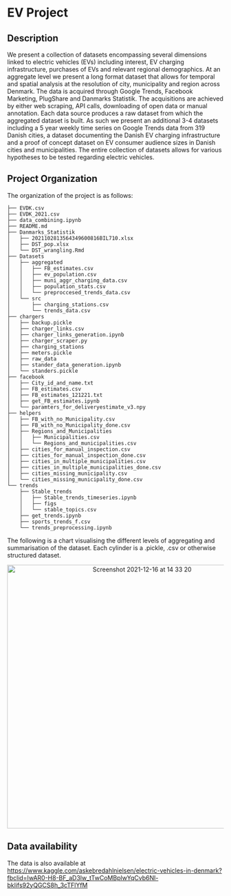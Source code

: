 # EV Project

## Description

We present a collection of datasets encompassing several dimensions linked to electric vehicles (EVs) including interest, EV charging infrastructure, purchases of EVs and relevant regional demographics. At an aggregate level we present a long format dataset that allows for temporal and spatial analysis  at the resolution of city, municipality and region across Denmark. The data is acquired through Google Trends, Facebook Marketing, PlugShare and Danmarks Statistik. The acquisitions are achieved by either web scraping, API calls, downloading of open data or manual annotation. Each data source produces a raw dataset from which the aggregated dataset is built. As such we present an additional 3-4 datasets including a 5 year weekly time series on Google Trends data from 319 Danish cities, a dataset documenting the Danish EV charging infrastructure and a proof of concept dataset on EV consumer audience sizes in Danish cities and municipalities. The entire collection of datasets allows for various hypotheses to be tested regarding electric vehicles.

## Project Organization
The organization of the project is as follows:

```
├── EVDK.csv
├── EVDK_2021.csv
├── data_combining.ipynb
├── README.md
├── Danmarks_Statistik
│   ├── 2021102813564349600816BIL710.xlsx
│   ├── DST_pop.xlsx
│   └── DST_wrangling.Rmd
├── Datasets
│   ├── aggregated
│   │   ├── FB_estimates.csv
│   │   ├── ev_population.csv
│   │   ├── muni_aggr_charging_data.csv
│   │   ├── population_stats.csv
│   │   └── preproccesed_trends_data.csv
│   └── src
│       ├── charging_stations.csv
│       └── trends_data.csv
├── chargers
│   ├── backup.pickle
│   ├── charger_links.csv
│   ├── charger_links_generation.ipynb
│   ├── charger_scraper.py
│   ├── charging_stations
│   ├── meters.pickle
│   ├── raw_data
│   ├── stander_data_generation.ipynb
│   └── standers.pickle
├── facebook
│   ├── City_id_and_name.txt
│   ├── FB_estimates.csv
│   ├── FB_estimates_121221.txt
│   ├── get_FB_estimates.ipynb
│   └── paramters_for_deliveryestimate_v3.npy
├── helpers
│   ├── FB_with_no_Municipality.csv
│   ├── FB_with_no_Municipality_done.csv
│   ├── Regions_and_Municipalities
│   │   ├── Municipalities.csv
│   │   └── Regions_and_municipalities.csv
│   ├── cities_for_manual_inspection.csv
│   ├── cities_for_manual_inspection_done.csv
│   ├── cities_in_multiple_municipalities.csv
│   ├── cities_in_multiple_municipalities_done.csv
│   ├── cities_missing_municipality.csv
│   └── cities_missing_municipality_done.csv
└── trends
    ├── Stable_trends
    │   ├── Stable_trends_timeseries.ipynb
    │   ├── figs
    │   └── stable_topics.csv
    ├── get_trends.ipynb
    ├── sports_trends_f.csv
    └── trends_preprocessing.ipynb
```
The following is a chart visualising the different levels of aggregating and summarisation of the dataset. Each cylinder is a .pickle, .csv or otherwise structured dataset.
<p align="center">
  <img width="612"  alt="Screenshot 2021-12-16 at 14 33 20" src="https://user-images.githubusercontent.com/25800085/146381446-023d05ea-f1d8-47e8-b3ad-154ee1df66a2.png">
</p>

## Data availability
The data is also available at https://www.kaggle.com/askebredahlnielsen/electric-vehicles-in-denmark?fbclid=IwAR0-H8-BF_aD3lw_tTwCoMBplwYqCvb6Nl-bklifs92yQGCS8h_3cTFlYfM
